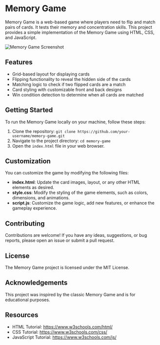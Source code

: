 # Memory Game

Memory Game is a web-based game where players need to flip and match pairs of cards. It tests their memory and concentration skills. This project provides a simple implementation of the Memory Game using HTML, CSS, and JavaScript.

![Memory Game Screenshot](screenshot.png)

## Features

- Grid-based layout for displaying cards
- Flipping functionality to reveal the hidden side of the cards
- Matching logic to check if two flipped cards are a match
- Card styling with customizable front and back designs
- Win condition detection to determine when all cards are matched

## Getting Started

To run the Memory Game locally on your machine, follow these steps:

1. Clone the repository: `git clone https://github.com/your-username/memory-game.git`
2. Navigate to the project directory: `cd memory-game`
3. Open the `index.html` file in your web browser.

## Customization

You can customize the game by modifying the following files:

- **index.html**: Update the card images, layout, or any other HTML elements as desired.
- **style.css**: Modify the styling of the game elements, such as colors, dimensions, and animations.
- **script.js**: Customize the game logic, add new features, or enhance the gameplay experience.

## Contributing

Contributions are welcome! If you have any ideas, suggestions, or bug reports, please open an issue or submit a pull request.

## License

The Memory Game project is licensed under the MIT License.

## Acknowledgements

This project was inspired by the classic Memory Game and is for educational purposes.

## Resources

- HTML Tutorial: https://www.w3schools.com/html/
- CSS Tutorial: https://www.w3schools.com/css/
- JavaScript Tutorial: https://www.w3schools.com/js/
